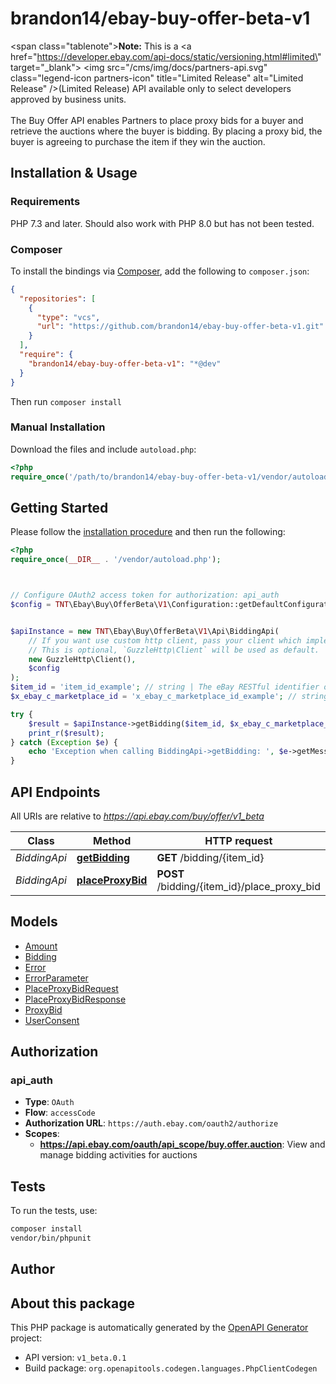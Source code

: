 # brandon14/ebay-buy-offer-beta-v1

<span class=\"tablenote\"><b>Note:</b> This is a <a href=\"https://developer.ebay.com/api-docs/static/versioning.html#limited\" target=\"_blank\"> <img src=\"/cms/img/docs/partners-api.svg\" class=\"legend-icon partners-icon\" title=\"Limited Release\"  alt=\"Limited Release\" />(Limited Release)</a> API available only to select developers approved by business units.</span><br /><br />The Buy Offer API enables Partners to place proxy bids for a buyer and retrieve the auctions where the buyer is bidding.  By placing a proxy bid, the buyer is agreeing to purchase the item if they win the auction. </p> 


## Installation & Usage

### Requirements

PHP 7.3 and later.
Should also work with PHP 8.0 but has not been tested.

### Composer

To install the bindings via [Composer](https://getcomposer.org/), add the following to `composer.json`:

```json
{
  "repositories": [
    {
      "type": "vcs",
      "url": "https://github.com/brandon14/ebay-buy-offer-beta-v1.git"
    }
  ],
  "require": {
    "brandon14/ebay-buy-offer-beta-v1": "*@dev"
  }
}
```

Then run `composer install`

### Manual Installation

Download the files and include `autoload.php`:

```php
<?php
require_once('/path/to/brandon14/ebay-buy-offer-beta-v1/vendor/autoload.php');
```

## Getting Started

Please follow the [installation procedure](#installation--usage) and then run the following:

```php
<?php
require_once(__DIR__ . '/vendor/autoload.php');



// Configure OAuth2 access token for authorization: api_auth
$config = TNT\Ebay\Buy\OfferBeta\V1\Configuration::getDefaultConfiguration()->setAccessToken('YOUR_ACCESS_TOKEN');


$apiInstance = new TNT\Ebay\Buy\OfferBeta\V1\Api\BiddingApi(
    // If you want use custom http client, pass your client which implements `GuzzleHttp\ClientInterface`.
    // This is optional, `GuzzleHttp\Client` will be used as default.
    new GuzzleHttp\Client(),
    $config
);
$item_id = 'item_id_example'; // string | The eBay RESTful identifier of an item that you want the buyer's bidding information. This ID is returned by the Browse and Feed API methods. RESTful Item ID example: v1|2**********2|0 For more information about item ID for RESTful APIs, see the Legacy API compatibility section of the Buy APIs Overview. Restriction: The buyer must have placed a bid for this item.
$x_ebay_c_marketplace_id = 'x_ebay_c_marketplace_id_example'; // string | The ID of the eBay marketplace where the buyer is based. Note: This value is case sensitive. For example: &nbsp;&nbsp;X-EBAY-C-MARKETPLACE-ID = EBAY_US For a list of supported sites see, API Restrictions.

try {
    $result = $apiInstance->getBidding($item_id, $x_ebay_c_marketplace_id);
    print_r($result);
} catch (Exception $e) {
    echo 'Exception when calling BiddingApi->getBidding: ', $e->getMessage(), PHP_EOL;
}

```

## API Endpoints

All URIs are relative to *https://api.ebay.com/buy/offer/v1_beta*

Class | Method | HTTP request | Description
------------ | ------------- | ------------- | -------------
*BiddingApi* | [**getBidding**](docs/Api/BiddingApi.md#getbidding) | **GET** /bidding/{item_id} | 
*BiddingApi* | [**placeProxyBid**](docs/Api/BiddingApi.md#placeproxybid) | **POST** /bidding/{item_id}/place_proxy_bid | 

## Models

- [Amount](docs/Model/Amount.md)
- [Bidding](docs/Model/Bidding.md)
- [Error](docs/Model/Error.md)
- [ErrorParameter](docs/Model/ErrorParameter.md)
- [PlaceProxyBidRequest](docs/Model/PlaceProxyBidRequest.md)
- [PlaceProxyBidResponse](docs/Model/PlaceProxyBidResponse.md)
- [ProxyBid](docs/Model/ProxyBid.md)
- [UserConsent](docs/Model/UserConsent.md)

## Authorization

### api_auth

- **Type**: `OAuth`
- **Flow**: `accessCode`
- **Authorization URL**: `https://auth.ebay.com/oauth2/authorize`
- **Scopes**: 
    - **https://api.ebay.com/oauth/api_scope/buy.offer.auction**: View and manage bidding activities for auctions

## Tests

To run the tests, use:

```bash
composer install
vendor/bin/phpunit
```

## Author



## About this package

This PHP package is automatically generated by the [OpenAPI Generator](https://openapi-generator.tech) project:

- API version: `v1_beta.0.1`
- Build package: `org.openapitools.codegen.languages.PhpClientCodegen`
